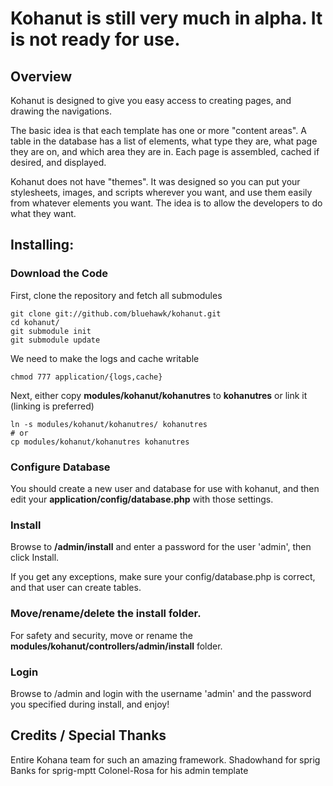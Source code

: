 # Kohanut is still very much in alpha.  It is not ready for use.

## Overview

Kohanut is designed to give you easy access to creating pages, and drawing the navigations.

The basic idea is that each template has one or more "content areas".  A table in the database has a list of elements, what type they are, what page they are on, and which area they are in.  Each page is assembled, cached if desired, and displayed.

Kohanut does not have "themes".  It was designed so you can put your stylesheets, images, and scripts wherever you want, and use them easily from whatever elements you want. The idea is to allow the developers to do what they want.

## Installing:

### Download the Code

First, clone the repository and fetch all submodules

    git clone git://github.com/bluehawk/kohanut.git
    cd kohanut/
    git submodule init
    git submodule update
    
We need to make the logs and cache writable

    chmod 777 application/{logs,cache}
    
Next, either copy **modules/kohanut/kohanutres** to **kohanutres** or link it (linking is preferred)

    ln -s modules/kohanut/kohanutres/ kohanutres
    # or
    cp modules/kohanut/kohanutres kohanutres

### Configure Database

You should create a new user and database for use with kohanut, and then edit your **application/config/database.php** with those settings.

### Install

Browse to **/admin/install** and enter a password for the user 'admin', then click Install.

If you get any exceptions, make sure your config/database.php is correct, and that user can create tables.

### Move/rename/delete the install folder.

For safety and security, move or rename the **modules/kohanut/controllers/admin/install** folder.

### Login

Browse to /admin and login with the username 'admin' and the password you specified during install, and enjoy!

## Credits / Special Thanks

Entire Kohana team for such an amazing framework.
Shadowhand for sprig
Banks for sprig-mptt
Colonel-Rosa for his admin template

